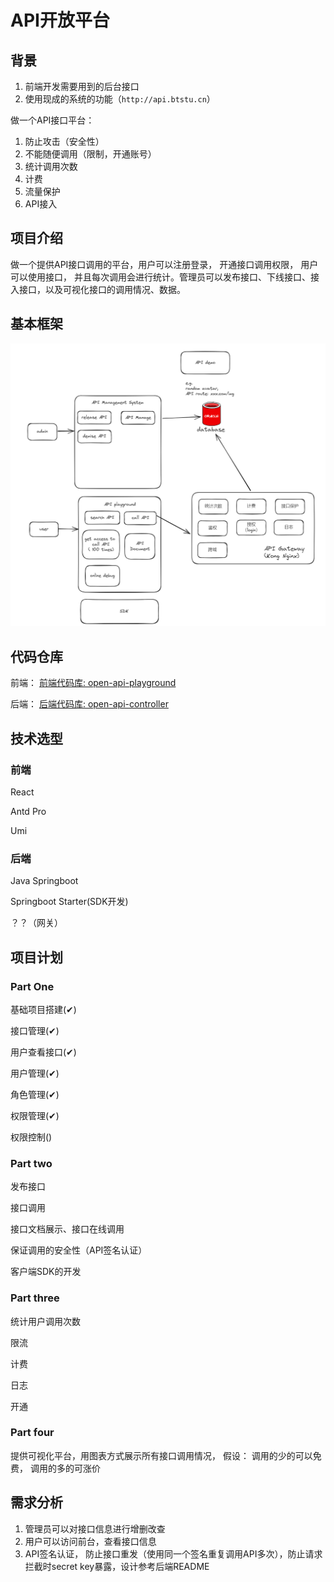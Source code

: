 # API开放平台

## 背景

1. 前端开发需要用到的后台接口
2. 使用现成的系统的功能（`http://api.btstu.cn`）



做一个API接口平台：

1. 防止攻击（安全性）
2. 不能随便调用（限制，开通账号）
3. 统计调用次数
4. 计费
5. 流量保护
6. API接入



## 项目介绍

做一个提供API接口调用的平台，用户可以注册登录， 开通接口调用权限， 用户可以使用接口， 并且每次调用会进行统计。管理员可以发布接口、下线接口、接入接口，以及可视化接口的调用情况、数据。



## 基本框架

![image-20241120155242602](images/image-20241120155242602.png)


## 代码仓库

前端： [前端代码库: open-api-playground](https://github.com/ts-gunner/open-api-playground)

后端： [后端代码库: open-api-controller](https://github.com/ts-gunner/open-api-controller)

## 技术选型

### 前端

React

Antd Pro

Umi

### 后端

Java Springboot

Springboot Starter(SDK开发)

？？（网关）



## 项目计划

### Part One

基础项目搭建(✔)

接口管理(✔)

用户查看接口(✔)

用户管理(✔)

角色管理(✔)

权限管理(✔)

权限控制()

### Part two

发布接口

接口调用

接口文档展示、接口在线调用

保证调用的安全性（API签名认证）


客户端SDK的开发


### Part three

统计用户调用次数

限流

计费

日志

开通

### Part four

提供可视化平台，用图表方式展示所有接口调用情况，
假设： 调用的少的可以免费， 调用的多的可涨价


## 需求分析

1. 管理员可以对接口信息进行增删改查
2. 用户可以访问前台，查看接口信息
3. API签名认证， 防止接口重发（使用同一个签名重复调用API多次），防止请求拦截时secret key暴露，设计参考后端README

